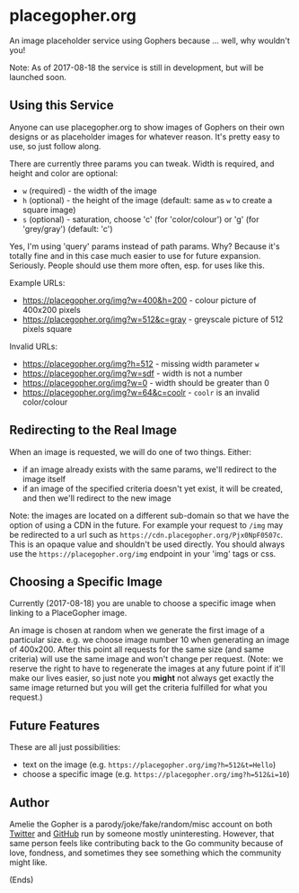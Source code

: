 # placegopher.org #

An image placeholder service using Gophers because ... well, why wouldn't you!

Note: As of 2017-08-18 the service is still in development, but will be launched soon.

## Using this Service ##

Anyone can use placegopher.org to show images of Gophers on their own designs or as placeholder images for whatever
reason. It's pretty easy to use, so just follow along.

There are currently three params you can tweak. Width is required, and height and color are optional:

* `w` (required) - the width of the image
* `h` (optional) - the height of the image (default: same as `w` to create a square image)
* `s` (optional) - saturation, choose 'c' (for 'color/colour') or 'g' (for 'grey/gray') (default: 'c')

Yes, I'm using 'query' params instead of path params. Why? Because it's totally fine and in this case much easier to
use for future expansion. Seriously. People should use them more often, esp. for uses like this.

Example URLs:

* https://placegopher.org/img?w=400&h=200        - colour picture of 400x200 pixels
* https://placegopher.org/img?w=512&c=gray - greyscale picture of 512 pixels square

Invalid URLs:

* https://placegopher.org/img?h=512        - missing width parameter `w`
* https://placegopher.org/img?w=sdf        - width is not a number
* https://placegopher.org/img?w=0          - width should be greater than 0
* https://placegopher.org/img?w=64&c=coolr - `coolr` is an invalid color/colour

## Redirecting to the Real Image ##

When an image is requested, we will do one of two things. Either:

* if an image already exists with the same params, we'll redirect to the image itself
* if an image of the specified criteria doesn't yet exist, it will be created, and then we'll redirect to the new image

Note: the images are located on a different sub-domain so that we have the option of using a CDN in the future. For
example your request to `/img` may be redirected to a url such as `https://cdn.placegopher.org/Pjx0NpF0507c`. This is
an opaque value and shouldn't be used directly. You should always use the `https://placegopher.org/img` endpoint in your
'img' tags or css.

## Choosing a Specific Image ##

Currently (2017-08-18) you are unable to choose a specific image when linking to a PlaceGopher image.

An image is chosen at random when we generate the first image of a particular size. e.g. we choose image number 10 when
generating an image of 400x200. After this point all requests for the same size (and same criteria) will use the same
image and won't change per request. (Note: we reserve the right to have to regenerate the images at any future point if
it'll make our lives easier, so just note you **might** not always get exactly the same image returned but you will get
the criteria fulfilled for what you request.)

## Future Features ##

These are all just possibilities:

* text on the image (e.g. `https://placegopher.org/img?h=512&t=Hello`)
* choose a specific image (e.g. `https://placegopher.org/img?h=512&i=10`)

## Author ##

Amelie the Gopher is a parody/joke/fake/random/misc account on both [Twitter](https://twitter.com/AmelieTheGopher) and
[GitHub](https://github.com/ameliethegopher/) run by someone mostly uninteresting. However, that same person feels like
contributing back to the Go community because of love, fondness, and sometimes they see something which the community
might like.

(Ends)
